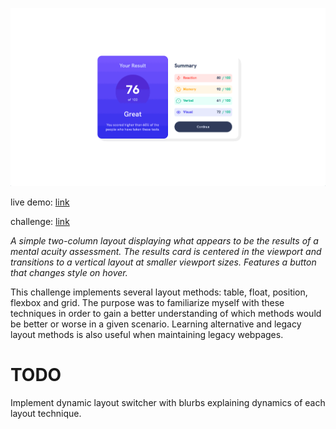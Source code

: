 ![live demo screenshot of results summary](/assets/img/002-results-summary-big.gif)

live demo: [link](https://trentslaton.github.io/Front-End-Mentor/_challenges/002-results-summary/index.html)

challenge: [link](https://www.frontendmentor.io/challenges/results-summary-component-CE_K6s0maV)

_A simple two-column layout displaying what appears to be the results of a mental acuity assessment. The results card is centered in the viewport and transitions to a vertical layout at smaller viewport sizes. Features a button that changes style on hover._

This challenge implements several layout methods: table, float, position, flexbox and grid. The purpose was to familiarize myself with these techniques in order to gain a better understanding of which methods would be better or worse in a given scenario. Learning alternative and legacy layout methods is also useful when maintaining legacy webpages.

# TODO

Implement dynamic layout switcher with blurbs explaining dynamics of each layout technique.
